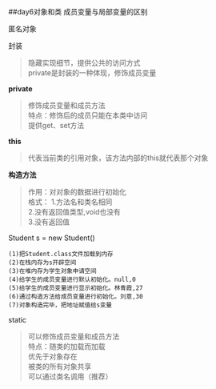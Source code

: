##day6对象和类
成员变量与局部变量的区别

匿名对象

封装
> 隐藏实现细节，提供公共的访问方式  
>  private是封装的一种体现，修饰成员变量  
  
**private** 
> 修饰成员变量和成员方法  
> 特点：修饰后的成员只能在本类中访问  
> 提供get、set方法  

**this**
> 代表当前类的引用对象，该方法内部的this就代表那个对象

**构造方法**
> 作用：对对象的数据进行初始化  
> 格式：
> 1.方法名和类名相同  
> 2.没有返回值类型,void也没有  
> 3.没有返回值

Student s = new Student()

    (1)把Student.class文件加载到内存
	(2)在栈内存为s开辟空间
	(3)在堆内存为学生对象申请空间
	(4)给学生的成员变量进行默认初始化。null,0
	(5)给学生的成员变量进行显示初始化。林青霞,27
	(6)通过构造方法给成员变量进行初始化。刘意,30
	(7)对象构造完毕，把地址赋值给s变量
		
static
> 可以修饰成员变量和成员方法  
> 特点：随类的加载而加载  
> 优先于对象存在  
> 被类的所有对象共享  
> 可以通过类名调用（推荐）  
>
